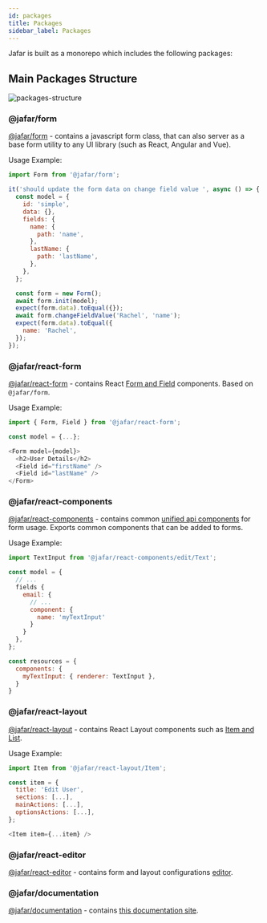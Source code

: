 ```yaml
---
id: packages
title: Packages
sidebar_label: Packages
---
```

Jafar is built as a monorepo which includes the following packages:

## Main Packages Structure

![packages-structure](assets/packages-v1.0.0.png)

### @jafar/form
[@jafar/form](https://github.com/yahoo/jafar/tree/master/packages/form) - contains a javascript form class, that can also server as a base form utility to any UI library (such as React, Angular and Vue).

Usage Example:

```javascript
import Form from '@jafar/form';

it('should update the form data on change field value ', async () => {
  const model = {
    id: 'simple',
    data: {},
    fields: {
      name: {
        path: 'name',
      },
      lastName: {
        path: 'lastName',
      },
    },
  };

  const form = new Form();
  await form.init(model);
  expect(form.data).toEqual({});
  await form.changeFieldValue('Rachel', 'name');
  expect(form.data).toEqual({
    name: 'Rachel',
  });
});
```

### @jafar/react-form
[@jafar/react-form](https://github.com/yahoo/jafar/tree/master/packages/react-form) - contains React [Form and Field](https://yahoo.github.io/jafar/demo-react-form.html) components. Based on `@jafar/form`. 

Usage Example: 

```javascript
import { Form, Field } from '@jafar/react-form';

const model = {...};

<Form model={model}>
  <h2>User Details</h2>
  <Field id="firstName" />
  <Field id="lastName" />
</Form>
```

### @jafar/react-components
[@jafar/react-components](https://github.com/yahoo/jafar/tree/master/packages/react-components) - contains common [unified api components](https://yahoo.github.io/jafar/demo-react-components.html) for form usage. Exports common components that can be added to forms.

Usage Example:
```javascript
import TextInput from '@jafar/react-components/edit/Text';

const model = {
  // ...
  fields {
    email: {
      // ...
      component: {
        name: 'myTextInput'
      }
    }
  },
};

const resources = {
  components: {
    myTextInput: { renderer: TextInput },
  }
}
```

### @jafar/react-layout
[@jafar/react-layout](https://github.com/yahoo/jafar/tree/master/packages/react-layout) - contains React Layout components
such as [Item and List](https://yahoo.github.io/jafar/demo-react-layout.html).

Usage Example: 

```javascript
import Item from '@jafar/react-layout/Item';

const item = {
  title: 'Edit User',
  sections: [...],
  mainActions: [...],
  optionsActions: [...],
};

<Item item={...item} />
```

### @jafar/react-editor
[@jafar/react-editor](https://github.com/yahoo/jafar/tree/master/packages/react-editor) - contains form and layout configurations [editor](https://yahoo.github.io/jafar/demo-react-editor.html). 

### @jafar/documentation
[@jafar/documentation](https://github.com/yahoo/jafar/tree/master/packages/documentation) - contains [this documentation site](https://yahoo.github.io/jafar/).